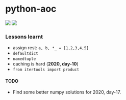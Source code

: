 # python-aoc

![](https://img.shields.io/badge/stars%20⭐-28-yellow)
![](https://img.shields.io/badge/days%20completed-14-blue)

### Lessons learnt

* assign rest: `a, b, *_ = [1,2,3,4,5]` 
* `defaultdict`
* `namedtuple`
* caching is hard (**2020, day-10**)
* `from itertools import product`

#### TODO
* Find some better numpy solutions for 2020, day-17.
